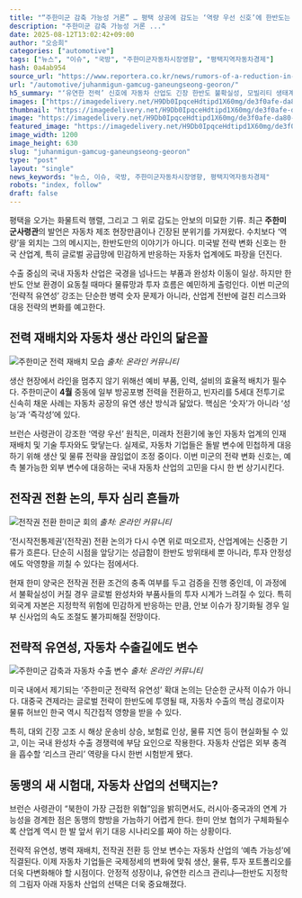```yaml
---
title: "“주한미군 감축 가능성 거론” … 평택 상공에 감도는 ‘역량 우선 신호’에 한반도는 ‘불확실성 커지나’"
description: "주한미군 감축 가능성 거론 ..."
date: 2025-08-12T13:02:42+09:00
author: "오승희"
categories: ["automotive"]
tags: ["뉴스", "이슈", "국방", "주한미군자동차시장영향", "평택지역자동차경제"]
hash: 0a4ab954
source_url: "https://www.reportera.co.kr/news/rumors-of-a-reduction-in-us-forces/"
url: "/automotive/juhanmigun-gamcug-ganeungseong-georon/"
h5_summary: "‘유연한 전력’ 신호에 자동차 산업도 긴장 한반도 불확실성, 모빌리티 생태계에 어떤 그림자 드리우나"
images: ["https://imagedelivery.net/H9Db0IpqceHdtipd1X60mg/de3f0afe-da80-4c6d-49e5-05d9e8d01100/public", "https://imagedelivery.net/H9Db0IpqceHdtipd1X60mg/00fdd942-0e04-40b5-8a0d-eeda30159400/public", "https://imagedelivery.net/H9Db0IpqceHdtipd1X60mg/5e56a5f1-1a3c-4484-9190-6a3232d82f00/public", "https://imagedelivery.net/H9Db0IpqceHdtipd1X60mg/985801cf-b241-4551-3a19-a7132419c600/public"]
thumbnail: "https://imagedelivery.net/H9Db0IpqceHdtipd1X60mg/de3f0afe-da80-4c6d-49e5-05d9e8d01100/public"
image: "https://imagedelivery.net/H9Db0IpqceHdtipd1X60mg/de3f0afe-da80-4c6d-49e5-05d9e8d01100/public"
featured_image: "https://imagedelivery.net/H9Db0IpqceHdtipd1X60mg/de3f0afe-da80-4c6d-49e5-05d9e8d01100/public"
image_width: 1200
image_height: 630
slug: "juhanmigun-gamcug-ganeungseong-georon"
type: "post"
layout: "single"
news_keywords: "뉴스, 이슈, 국방, 주한미군자동차시장영향, 평택지역자동차경제"
robots: "index, follow"
draft: false
---
```


평택을 오가는 화물트럭 행렬, 그리고 그 위로 감도는 안보의 미묘한 기류. 최근 **주한미군사령관**의 발언은 자동차 제조 현장만큼이나 긴장된 분위기를 가져왔다. 수치보다 ‘역량’을 외치는 그의 메시지는, 한반도만의 이야기가 아니다. 미국발 전략 변화 신호는 한국 산업계, 특히 글로벌 공급망에 민감하게 반응하는 자동차 업계에도 파장을 던진다.

수출 중심의 국내 자동차 산업은 국경을 넘나드는 부품과 완성차 이동이 일상. 하지만 한반도 안보 환경이 요동칠 때마다 물류망과 투자 흐름은 예민하게 출렁인다. 이번 미군의 ‘전략적 유연성’ 강조는 단순한 병력 숫자 문제가 아니라, 산업계 전반에 걸친 리스크와 대응 전략의 변화를 예고한다.

## 전력 재배치와 자동차 생산 라인의 닮은꼴

![주한미군 전력 재배치 모습](https://imagedelivery.net/H9Db0IpqceHdtipd1X60mg/00fdd942-0e04-40b5-8a0d-eeda30159400/public)
*출처: 온라인 커뮤니티*


생산 현장에서 라인을 멈추지 않기 위해선 예비 부품, 인력, 설비의 효율적 배치가 필수다. 주한미군이 **4월** 중동에 일부 방공포병 전력을 전환하고, 빈자리를 5세대 전투기로 신속히 채운 사례는 자동차 공장의 유연 생산 방식과 닮았다. 핵심은 ‘숫자’가 아니라 ‘성능’과 ‘즉각성’에 있다.

브런슨 사령관이 강조한 ‘역량 우선’ 원칙은, 미래차 전환기에 놓인 자동차 업계의 인재 재배치 및 기술 투자와도 맞닿는다. 실제로, 자동차 기업들은 돌발 변수에 민첩하게 대응하기 위해 생산 및 물류 전략을 끊임없이 조정 중이다. 이번 미군의 전략 변화 신호는, 예측 불가능한 외부 변수에 대응하는 국내 자동차 산업의 고민을 다시 한 번 상기시킨다.

## 전작권 전환 논의, 투자 심리 흔들까

![전작권 전환 한미군 회의](https://imagedelivery.net/H9Db0IpqceHdtipd1X60mg/985801cf-b241-4551-3a19-a7132419c600/public)
*출처: 온라인 커뮤니티*


‘전시작전통제권’(전작권) 전환 논의가 다시 수면 위로 떠오르자, 산업계에는 신중한 기류가 흐른다. 단순히 시점을 앞당기는 성급함이 한반도 방위태세 뿐 아니라, 투자 안정성에도 악영향을 끼칠 수 있다는 점에서다.

현재 한미 양국은 전작권 전환 조건의 충족 여부를 두고 검증을 진행 중인데, 이 과정에서 불확실성이 커질 경우 글로벌 완성차와 부품사들의 투자 시계가 느려질 수 있다. 특히 외국계 자본은 지정학적 위험에 민감하게 반응하는 만큼, 안보 이슈가 장기화될 경우 일부 신사업의 속도 조절도 불가피해질 전망이다.

## 전략적 유연성, 자동차 수출길에도 변수

![주한미군 감축과 자동차 수출 변수](https://imagedelivery.net/H9Db0IpqceHdtipd1X60mg/5e56a5f1-1a3c-4484-9190-6a3232d82f00/public)
*출처: 온라인 커뮤니티*


미국 내에서 제기되는 ‘주한미군 전략적 유연성’ 확대 논의는 단순한 군사적 이슈가 아니다. 대중국 견제라는 글로벌 전략이 한반도에 투영될 때, 자동차 수출의 핵심 경로이자 물류 허브인 한국 역시 직간접적 영향을 받을 수 있다.

특히, 대외 긴장 고조 시 해상 운송비 상승, 보험료 인상, 물류 지연 등이 현실화될 수 있고, 이는 국내 완성차 수출 경쟁력에 부담 요인으로 작용한다. 자동차 산업은 외부 충격을 흡수할 ‘리스크 관리’ 역량을 다시 한번 시험받게 됐다.

## 동맹의 새 시험대, 자동차 산업의 선택지는?

브런슨 사령관이 “북한이 가장 근접한 위협”임을 밝히면서도, 러시아·중국과의 연계 가능성을 경계한 점은 동맹의 향방을 가늠하기 어렵게 한다. 한미 안보 협의가 구체화될수록 산업계 역시 한 발 앞서 위기 대응 시나리오를 짜야 하는 상황이다.

전략적 유연성, 병력 재배치, 전작권 전환 등 안보 변수는 자동차 산업의 ‘예측 가능성’에 직결된다. 이제 자동차 기업들은 국제정세의 변화에 맞춰 생산, 물류, 투자 포트폴리오를 더욱 다변화해야 할 시점이다. 안정적 성장이냐, 유연한 리스크 관리냐—한반도 지정학의 그림자 아래 자동차 산업의 선택은 더욱 중요해졌다.
